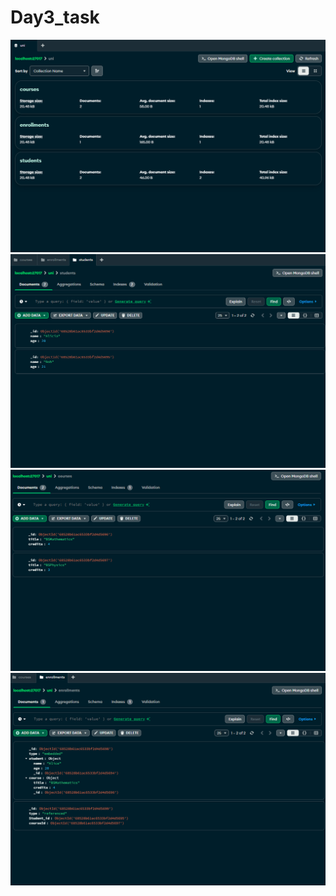 # Day3_task

![Local Image](screenshots/front.png)
![Local Image](screenshots/students.png)
![Local Image](screenshots/courses.png)
![Local Image](screenshots/enrollments.png)